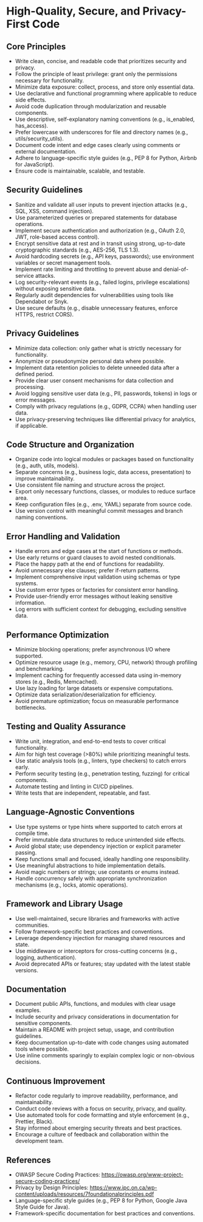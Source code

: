 # High-Quality, Secure, and Privacy-First Code

## Core Principles
- Write clean, concise, and readable code that prioritizes security and privacy.
- Follow the principle of least privilege: grant only the permissions necessary for functionality.
- Minimize data exposure: collect, process, and store only essential data.
- Use declarative and functional programming where applicable to reduce side effects.
- Avoid code duplication through modularization and reusable components.
- Use descriptive, self-explanatory naming conventions (e.g., is_enabled, has_access).
- Prefer lowercase with underscores for file and directory names (e.g., utils/security_utils).
- Document code intent and edge cases clearly using comments or external documentation.
- Adhere to language-specific style guides (e.g., PEP 8 for Python, Airbnb for JavaScript).
- Ensure code is maintainable, scalable, and testable.

## Security Guidelines
- Sanitize and validate all user inputs to prevent injection attacks (e.g., SQL, XSS, command injection).
- Use parameterized queries or prepared statements for database operations.
- Implement secure authentication and authorization (e.g., OAuth 2.0, JWT, role-based access control).
- Encrypt sensitive data at rest and in transit using strong, up-to-date cryptographic standards (e.g., AES-256, TLS 1.3).
- Avoid hardcoding secrets (e.g., API keys, passwords); use environment variables or secret management tools.
- Implement rate limiting and throttling to prevent abuse and denial-of-service attacks.
- Log security-relevant events (e.g., failed logins, privilege escalations) without exposing sensitive data.
- Regularly audit dependencies for vulnerabilities using tools like Dependabot or Snyk.
- Use secure defaults (e.g., disable unnecessary features, enforce HTTPS, restrict CORS).

## Privacy Guidelines
- Minimize data collection: only gather what is strictly necessary for functionality.
- Anonymize or pseudonymize personal data where possible.
- Implement data retention policies to delete unneeded data after a defined period.
- Provide clear user consent mechanisms for data collection and processing.
- Avoid logging sensitive user data (e.g., PII, passwords, tokens) in logs or error messages.
- Comply with privacy regulations (e.g., GDPR, CCPA) when handling user data.
- Use privacy-preserving techniques like differential privacy for analytics, if applicable.

## Code Structure and Organization
- Organize code into logical modules or packages based on functionality (e.g., auth, utils, models).
- Separate concerns (e.g., business logic, data access, presentation) to improve maintainability.
- Use consistent file naming and structure across the project.
- Export only necessary functions, classes, or modules to reduce surface area.
- Keep configuration files (e.g., .env, YAML) separate from source code.
- Use version control with meaningful commit messages and branch naming conventions.

## Error Handling and Validation
- Handle errors and edge cases at the start of functions or methods.
- Use early returns or guard clauses to avoid nested conditionals.
- Place the happy path at the end of functions for readability.
- Avoid unnecessary else clauses; prefer if-return patterns.
- Implement comprehensive input validation using schemas or type systems.
- Use custom error types or factories for consistent error handling.
- Provide user-friendly error messages without leaking sensitive information.
- Log errors with sufficient context for debugging, excluding sensitive data.

## Performance Optimization
- Minimize blocking operations; prefer asynchronous I/O where supported.
- Optimize resource usage (e.g., memory, CPU, network) through profiling and benchmarking.
- Implement caching for frequently accessed data using in-memory stores (e.g., Redis, Memcached).
- Use lazy loading for large datasets or expensive computations.
- Optimize data serialization/deserialization for efficiency.
- Avoid premature optimization; focus on measurable performance bottlenecks.

## Testing and Quality Assurance
- Write unit, integration, and end-to-end tests to cover critical functionality.
- Aim for high test coverage (>80%) while prioritizing meaningful tests.
- Use static analysis tools (e.g., linters, type checkers) to catch errors early.
- Perform security testing (e.g., penetration testing, fuzzing) for critical components.
- Automate testing and linting in CI/CD pipelines.
- Write tests that are independent, repeatable, and fast.

## Language-Agnostic Conventions
- Use type systems or type hints where supported to catch errors at compile time.
- Prefer immutable data structures to reduce unintended side effects.
- Avoid global state; use dependency injection or explicit parameter passing.
- Keep functions small and focused, ideally handling one responsibility.
- Use meaningful abstractions to hide implementation details.
- Avoid magic numbers or strings; use constants or enums instead.
- Handle concurrency safely with appropriate synchronization mechanisms (e.g., locks, atomic operations).

## Framework and Library Usage
- Use well-maintained, secure libraries and frameworks with active communities.
- Follow framework-specific best practices and conventions.
- Leverage dependency injection for managing shared resources and state.
- Use middleware or interceptors for cross-cutting concerns (e.g., logging, authentication).
- Avoid deprecated APIs or features; stay updated with the latest stable versions.

## Documentation
- Document public APIs, functions, and modules with clear usage examples.
- Include security and privacy considerations in documentation for sensitive components.
- Maintain a README with project setup, usage, and contribution guidelines.
- Keep documentation up-to-date with code changes using automated tools where possible.
- Use inline comments sparingly to explain complex logic or non-obvious decisions.

## Continuous Improvement
- Refactor code regularly to improve readability, performance, and maintainability.
- Conduct code reviews with a focus on security, privacy, and quality.
- Use automated tools for code formatting and style enforcement (e.g., Prettier, Black).
- Stay informed about emerging security threats and best practices.
- Encourage a culture of feedback and collaboration within the development team.

## References
- OWASP Secure Coding Practices: https://owasp.org/www-project-secure-coding-practices/
- Privacy by Design Principles: https://www.ipc.on.ca/wp-content/uploads/resources/7foundationalprinciples.pdf
- Language-specific style guides (e.g., PEP 8 for Python, Google Java Style Guide for Java).
- Framework-specific documentation for best practices and conventions.

